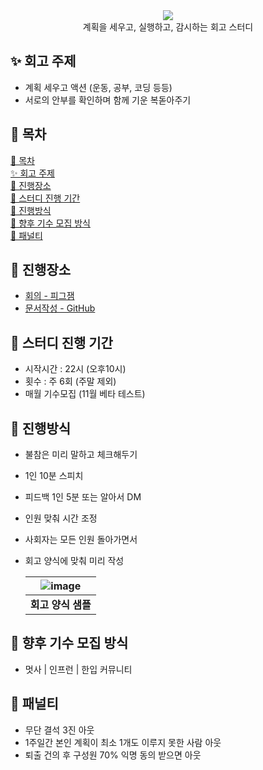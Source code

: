 <div align="center">
  <img src="https://capsule-render.vercel.app/api?type=waving&color=auto&width=100%&height=150&section=header&text=The%20Watch%20Study&fontSize=42" >
</div>
<div align="center">계획을 세우고, 실행하고, 감시하는 회고 스터디</div>

## ✨ 회고 주제

- 계획 세우고 액션 (운동, 공부, 코딩 등등)
- 서로의 안부를 확인하며 함께 기운 복돋아주기

## 📝 목차

[📝 목차](#-목차) </br>
[✨ 회고 주제](#-회고-주제) </br>
[🚩 진행장소](#-진행장소) </br>
[🚀 스터디 진행 기간](#-스터디-진행-기간) </br>
[🎉 진행방식](#-진행방식) </br>
[💚 향후 기수 모집 방식](#-향후-기수-모집-방식) </br>
[🚨 패널티](#-패널티)

## 🚩 진행장소

- [회의 - 피그잼](https://www.figma.com/board/vdTB3K7eZ0qI7NiWfIafTQ/The-Watch-Study?node-id=0-1&node-type=canvas&t=Ie2KP97atL8FhyRv-0)
- [문서작성 - GitHub](https://github.com/NINI-Bros/Watch)

## 🚀 스터디 진행 기간

- 시작시간 : 22시 (오후10시)
- 횟수 : 주 6회 (주말 제외)
- 매월 기수모집 (11월 베타 테스트)

## 🎉 진행방식

- 불참은 미리 말하고 체크해두기
- 1인 10분 스피치
- 피드백 1인 5분 또는 알아서 DM
- 인원 맞춰 시간 조정
- 사회자는 모든 인원 돌아가면서
- 회고 양식에 맞춰 미리 작성

  | ![image](https://github.com/user-attachments/assets/3253bc9b-5c3d-4290-abdc-ef0eb0be7449) |
  | :---------------------------------------------------------------------------------------: |
  |                                    **회고 양식 샘플**                                     |

## 💚 향후 기수 모집 방식

- 멋사 | 인프런 | 한입 커뮤니티

## 🚨 패널티

- 무단 결석 3진 아웃
- 1주일간 본인 계획이 최소 1개도 이루지 못한 사람 아웃
- 퇴출 건의 후 구성원 70% 익명 동의 받으면 아웃
